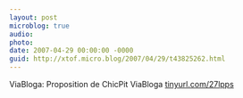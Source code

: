 ```yaml
---
layout: post
microblog: true
audio: 
photo: 
date: 2007-04-29 00:00:00 -0000
guid: http://xtof.micro.blog/2007/04/29/t43825262.html
---
```

ViaBloga: Proposition de ChicPit ViaBloga [tinyurl.com/27lpps](http://tinyurl.com/27lpps)
